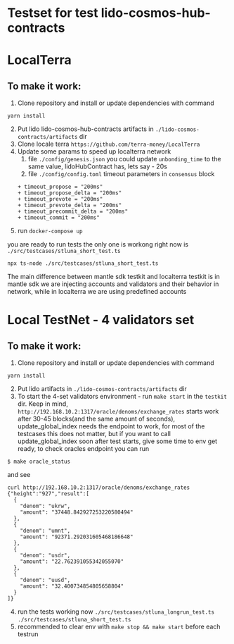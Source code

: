 # Testset for test lido-cosmos-hub-contracts

# LocalTerra
## To make it work:
1) Clone repository and install or update dependencies with command
```
yarn install
```
2) Put lido lido-cosmos-hub-contracts artifacts in `./lido-cosmos-contracts/artifacts` dir
3) Clone locale terra `https://github.com/terra-money/LocalTerra`
4) Update some params to speed up localterra network
    1) file `./config/genesis.json` you could update `unbonding_time` to the same value, lidoHubContract has, lets say - 20s
    2) file `./config/config.toml` timeout parameters in `consensus` block
    ```
    + timeout_propose = "200ms"
    + timeout_propose_delta = "200ms"
    + timeout_prevote = "200ms"
    + timeout_prevote_delta = "200ms"
    + timeout_precommit_delta = "200ms"
    + timeout_commit = "200ms"
    ```
5) run `docker-compose up`

you are ready to run tests
the only one is workong right now is `./src/testcases/stluna_short_test.ts`

```
npx ts-node ./src/testcases/stluna_short_test.ts
```

The main difference between mantle sdk testkit and localterra testkit is in mantle sdk we are injecting accounts and validators and their behavior in network, while in localterra we are using predefined accounts

# Local TestNet - 4 validators set
## To make it work:
1) Clone repository and install or update dependencies with command
```shell
yarn install
```
2) Put lido artifacts in `./lido-cosmos-contracts/artifacts` dir
3) To start the 4-set validators environment - run `make start` in the `testkit` dir. Keep in mind, `http://192.168.10.2:1317/oracle/denoms/exchange_rates` starts work after 30-45 blocks(and the same amount of seconds), update_global_index needs the endpoint to work, for most of the testcases this does not matter, but if you want to call update_global_index soon after test starts, give some time to env get ready, to check oracles endpoint you can run 
```shell
$ make oracle_status
```
and see
```shell
curl http://192.168.10.2:1317/oracle/denoms/exchange_rates
{"height":"927","result":[
  {
    "denom": "ukrw",
    "amount": "37448.842927253220580494"
  },
  {
    "denom": "umnt",
    "amount": "92371.292031605468186648"
  },
  {
    "denom": "usdr",
    "amount": "22.762391055342055070"
  },
  {
    "denom": "uusd",
    "amount": "32.400734854805658804"
  }
]}
```
4) run the tests
    working now
    `./src/testcases/stluna_longrun_test.ts`
    `./src/testcases/stluna_short_test.ts`
5) recommended to clear env with `make stop && make start` before each testrun